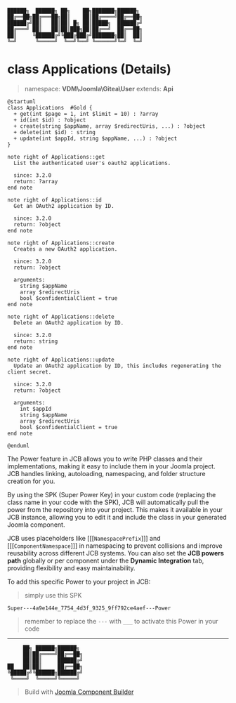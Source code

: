 ```
██████╗  ██████╗ ██╗    ██╗███████╗██████╗
██╔══██╗██╔═══██╗██║    ██║██╔════╝██╔══██╗
██████╔╝██║   ██║██║ █╗ ██║█████╗  ██████╔╝
██╔═══╝ ██║   ██║██║███╗██║██╔══╝  ██╔══██╗
██║     ╚██████╔╝╚███╔███╔╝███████╗██║  ██║
╚═╝      ╚═════╝  ╚══╝╚══╝ ╚══════╝╚═╝  ╚═╝
```
# class Applications (Details)
> namespace: **VDM\Joomla\Gitea\User**
> extends: **Api**

```uml
@startuml
class Applications  #Gold {
  + get(int $page = 1, int $limit = 10) : ?array
  + id(int $id) : ?object
  + create(string $appName, array $redirectUris, ...) : ?object
  + delete(int $id) : string
  + update(int $appId, string $appName, ...) : ?object
}

note right of Applications::get
  List the authenticated user's oauth2 applications.

  since: 3.2.0
  return: ?array
end note

note right of Applications::id
  Get an OAuth2 application by ID.

  since: 3.2.0
  return: ?object
end note

note right of Applications::create
  Creates a new OAuth2 application.

  since: 3.2.0
  return: ?object
  
  arguments:
    string $appName
    array $redirectUris
    bool $confidentialClient = true
end note

note right of Applications::delete
  Delete an OAuth2 application by ID.

  since: 3.2.0
  return: string
end note

note right of Applications::update
  Update an OAuth2 application by ID, this includes regenerating the client secret.

  since: 3.2.0
  return: ?object
  
  arguments:
    int $appId
    string $appName
    array $redirectUris
    bool $confidentialClient = true
end note
 
@enduml
```

The Power feature in JCB allows you to write PHP classes and their implementations, making it easy to include them in your Joomla project. JCB handles linking, autoloading, namespacing, and folder structure creation for you.

By using the SPK (Super Power Key) in your custom code (replacing the class name in your code with the SPK), JCB will automatically pull the power from the repository into your project. This makes it available in your JCB instance, allowing you to edit it and include the class in your generated Joomla component.

JCB uses placeholders like [[[`NamespacePrefix`]]] and [[[`ComponentNamespace`]]] in namespacing to prevent collisions and improve reusability across different JCB systems. You can also set the **JCB powers path** globally or per component under the **Dynamic Integration** tab, providing flexibility and easy maintainability.

To add this specific Power to your project in JCB:

> simply use this SPK
```
Super---4a9e144e_7754_4d3f_9325_9ff792ce4aef---Power
```
> remember to replace the `---` with `___` to activate this Power in your code

---
```
     ██╗ ██████╗██████╗
     ██║██╔════╝██╔══██╗
     ██║██║     ██████╔╝
██   ██║██║     ██╔══██╗
╚█████╔╝╚██████╗██████╔╝
 ╚════╝  ╚═════╝╚═════╝
```
> Build with [Joomla Component Builder](https://git.vdm.dev/joomla/Component-Builder)


